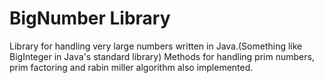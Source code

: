 # BigNumber Library
Library for handling very large numbers written in Java.(Something like BigInteger in Java's standard library)
Methods for handling prim numbers, prim factoring and rabin miller algorithm also implemented.
